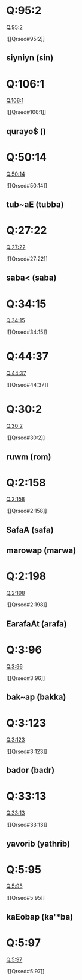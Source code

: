 
# Q:95:2

[Q.95:2](https://quran.com/95:2/tafsirs/ar-tafsir-al-tabari)

![[Qrsed#95:2]]

## siyniyn (sin)

# Q:106:1

[Q.106:1](https://quran.com/106:1/tafsirs/ar-tafsir-al-tabari)

![[Qrsed#106:1]]

## qurayo$ ()

# Q:50:14

[Q.50:14](Q#50:14)

![[Qrsed#50:14]]

## tub~aE (tubba)

# Q:27:22

[Q.27:22](https://quran.com/27:22/tafsirs/ar-tafsir-al-tabari)

![[Qrsed#27:22]]

## saba< (saba)

# Q:34:15

[Q.34:15](https://quran.com/34:15/tafsirs/ar-tafsir-al-tabari)

![[Qrsed#34:15]]

# Q:44:37

[Q.44:37](https://quran.com/44:37/tafsirs/ar-tafsir-al-tabari)

![[Qrsed#44:37]]

# Q:30:2

[Q.30:2](https://quran.com/30:2/tafsirs/ar-tafsir-al-tabari)

![[Qrsed#30:2]]

## ruwm (rom)

# Q:2:158

[Q.2:158](https://quran.com/2:158/tafsirs/ar-tafsir-al-tabari)

![[Qrsed#2:158]]

## SafaA (safa)

## marowap (marwa)

# Q:2:198

[Q.2:198](https://quran.com/2:198/tafsirs/ar-tafsir-al-tabari)

![[Qrsed#2:198]]

## EarafaAt (arafa)

# Q:3:96

[Q.3:96](https://quran.com/3:96/tafsirs/ar-tafsir-al-tabari)

![[Qrsed#3:96]]

## bak~ap (bakka)

# Q:3:123

[Q.3:123](https://quran.com/3:123/tafsirs/ar-tafsir-al-tabari)

![[Qrsed#3:123]]

## bador (badr)

# Q:33:13

[Q.33:13](https://quran.com/33:13/tafsirs/ar-tafsir-al-tabari)

![[Qrsed#33:13]]

## yavorib (yathrib)

# Q:5:95

[Q.5:95](https://quran.com/5:95/tafsirs/ar-tafsir-al-tabari)

![[Qrsed#5:95]]

## kaEobap (ka'*ba)

# Q:5:97

[Q.5:97](https://quran.com/5:97/tafsirs/ar-tafsir-al-tabari)

![[Qrsed#5:97]]
